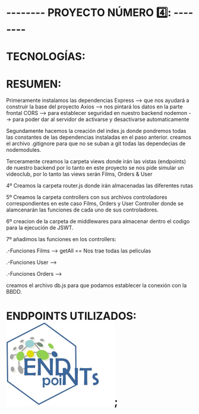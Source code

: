 # -------- PROYECTO NÚMERO 4️⃣: --------  


# TECNOLOGÍAS:








# RESUMEN:


Primeramente instalamos las dependencias 
Express --> que nos ayudará a construir la base del proyecto
Axios --> nos pintará los datos en la parte frontal 
CORS --> para establecer seguridad en nuestro backend
nodemon --> para poder dar al servidor de activarse y desactivarse automaticamente

Segundamente hacemos la creación del index.js donde pondremos todas las constantes de las dependencias instaladas en el paso anterior. 
creamos el archivo .gitignore para que no se suban a git todas las dependecias de nodemodules.

Terceramente creamos la carpeta views donde irán las vistas (endpoints) de nuestro backend por lo tanto en este proyecto se nos pide simular un videoclub, por lo tanto las views serán Films, Orders & User

4º Creamos la carpeta router.js donde irán almacenadas las diferentes rutas 

5º Creamos la carpeta controllers con sus archivos controladores correspondientes en este caso Films, Orders y User Controller donde se alamcenarán las funciones de cada uno de sus controladores. 

6º creacion de la carpeta de middlewares para almacenar dentro el codigo para la ejecución de JSWT. 

7º añadimos las funciones en los controllers:

.-Funciones Films  --> getAll == Nos trae todas las peliculas
                       

.-Funciones User   --> 

.-Funciones Orders -->


creamos el archivo db.js para que podamos establecer la conexión con la BBDD. 

 # ENDPOINTS UTILIZADOS: ![EndPoints](/img_ReadMe/EndPoints_SS.jpg);